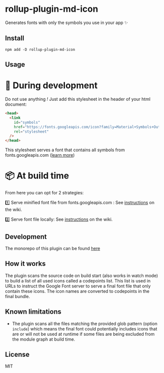 # rollup-plugin-md-icon

Generates fonts with only the symbols you use in your app ✨

## Install

`npm add -D rollup-plugin-md-icon`

## Usage

# 👷 During development

Do not use anything _!_
Just add this stylesheet in the header of your html document:

```html
<head>
  <link
    id="symbols"
    href="https://fonts.googleapis.com/icon?family=Material+Symbols+Outlined"
    rel="stylesheet"
  />
</head>
```

This stylesheet serves a font that contains all symbols from fonts.googleapis.com ([learn more](https://github.com/vdegenne/rollup-plugin-md-icon/wiki/During-development))

# 📦 At build time

From here you can opt for 2 strategies:

1️⃣ Serve minified font file from fonts.googleapis.com : See [instructions](https://github.com/vdegenne/rollup-plugin-md-icon/wiki/Serving-from-fonts.googleapis.com) on the wiki.

2️⃣ Serve font file locally: See [instructions](https://github.com/vdegenne/rollup-plugin-md-icon/wiki/Serving-fonts-locally) on the wiki.

## Development

The monorepo of this plugin can be found [here](https://github.com/vdegenne/rollup-plugin-md-icon-monorepo)

## How it works

The plugin scans the source code on build start (also works in watch mode) to build a list of all used icons called a codepoints list. This list is used in URLs to instruct the Google Font server to serve a final font file that only contain these icons. The icon names are converted to codepoints in the final bundle.

## Known limitations

- The plugin scans all the files matching the provided glob pattern (option `include`) which means the final font could potentially includes icons that are or will not be used at runtime if some files are being excluded from the module graph at build time.

## License

MIT
